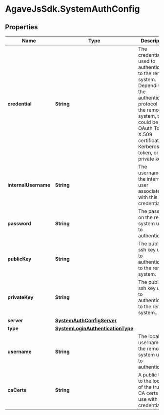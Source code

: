 # AgaveJsSdk.SystemAuthConfig

## Properties
Name | Type | Description | Notes
------------ | ------------- | ------------- | -------------
**credential** | **String** | The credential used to authenticate to the remote system. Depending on the authentication protocol of the remote system, this could be an OAuth Token, X.509 certificate, Kerberose token, or an private key.. | 
**internalUsername** | **String** | The username of the internal user associated with this credential. | 
**password** | **String** | The password on the remote system used to authenticate. | 
**publicKey** | **String** | The public ssh key used to authenticate to the remote system. | 
**privateKey** | **String** | The public ssh key used to authenticate to the remote system.. | 
**server** | [**SystemAuthConfigServer**](SystemAuthConfigServer.md) |  | 
**type** | [**SystemLoginAuthenticationType**](SystemLoginAuthenticationType.md) |  | 
**username** | **String** | The local username on the remote system used to authenticate. | 
**caCerts** | **String** | A public URL to the location of the trusted CA certs to use with this credential. | 


